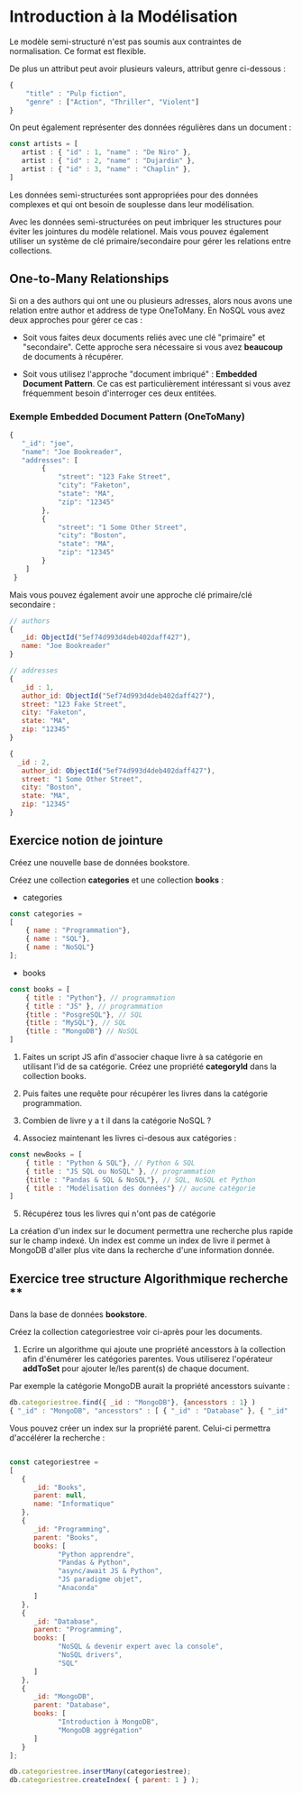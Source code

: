 # Introduction à la Modélisation 

Le modèle semi-structuré n'est pas soumis aux contraintes de normalisation. Ce format est flexible.

De plus un attribut peut avoir plusieurs valeurs, attribut genre ci-dessous :

```js
{
    "title" : "Pulp fiction",
    "genre" : ["Action", "Thriller", "Violent"]
}
```

On peut également représenter des données régulières dans un document :

```js
const artists = [
   artist : { "id" : 1, "name" : "De Niro" },
   artist : { "id" : 2, "name" : "Dujardin" },
   artist : { "id" : 3, "name" : "Chaplin" },
]
```

Les données semi-structurées sont appropriées pour des données complexes et qui ont besoin de souplesse dans leur modélisation.

Avec les données semi-structurées on peut imbriquer les structures pour éviter les jointures du modèle relationel. Mais vous pouvez également utiliser un système de clé primaire/secondaire pour gérer les relations entre collections.

## One-to-Many Relationships

Si on a des authors qui ont une ou plusieurs adresses, alors nous avons une relation entre author et address de type OneToMany. En NoSQL vous avez deux approches pour gérer ce cas :

- Soit vous faites deux documents reliés avec une clé "primaire" et "secondaire". Cette approche sera nécessaire si vous avez **beaucoup** de documents à récupérer.

- Soit vous utilisez l'approche "document imbriqué" : **Embedded Document Pattern**. Ce cas est particulièrement intéressant si vous avez fréquemment besoin d'interroger ces deux entitées.

### Exemple Embedded Document Pattern (OneToMany)

```js
{
   "_id": "joe",
   "name": "Joe Bookreader",
   "addresses": [
        {
            "street": "123 Fake Street",
            "city": "Faketon",
            "state": "MA",
            "zip": "12345"
        },
        {
            "street": "1 Some Other Street",
            "city": "Boston",
            "state": "MA",
            "zip": "12345"
        }
    ]
 }
```

Mais vous pouvez également avoir une approche clé primaire/clé secondaire :

```js
// authors
{
   _id: ObjectId("5ef74d993d4deb402daff427"),
   name: "Joe Bookreader"
}

// addresses
{
   _id : 1,
   author_id: ObjectId("5ef74d993d4deb402daff427"), 
   street: "123 Fake Street",
   city: "Faketon",
   state: "MA",
   zip: "12345"
}

{
  _id : 2,
   author_id: ObjectId("5ef74d993d4deb402daff427"),
   street: "1 Some Other Street",
   city: "Boston",
   state: "MA",
   zip: "12345"
}

```

## Exercice notion de jointure

Créez une nouvelle base de données bookstore.

Créez une collection **categories** et une collection **books** :

- categories

```js
const categories = 
[
    { name : "Programmation"},
    { name : "SQL"},
    { name : "NoSQL"}
];
```

- books

```js
const books = [
    { title : "Python"}, // programmation
    { title : "JS" }, // programmation
    {title : "PosgreSQL"}, // SQL
    {title : "MySQL"}, // SQL
    {title : "MongoDB"} // NoSQL
]
```

1. Faites un script JS afin d'associer chaque livre à sa catégorie en utilisant l'id de sa catégorie. Créez une propriété **categoryId** dans la collection books.

2. Puis faites une requête pour récupérer les livres dans la catégorie programmation.

3. Combien de livre y a t il dans la catégorie NoSQL ? 

4. Associez maintenant les livres ci-desous aux catégories :

```js
const newBooks = [
    { title : "Python & SQL"}, // Python & SQL
    { title : "JS SQL ou NoSQL" }, // programmation
    {title : "Pandas & SQL & NoSQL"}, // SQL, NoSQL et Python
    { title : "Modélisation des données"} // aucune catégorie
]
```

5. Récupérez tous les livres qui n'ont pas de catégorie

La création d'un index sur le document permettra une recherche plus rapide sur le champ indexé. Un index est comme un index de livre il permet à MongoDB d'aller plus vite dans la recherche d'une information donnée.

## Exercice tree structure Algorithmique recherche **

Dans la base de données **bookstore**.

Créez la collection categoriestree voir ci-après pour les documents.

1. Ecrire un algorithme qui ajoute une propriété ancesstors à la collection afin d'énumérer les catégories parentes. Vous utiliserez l'opérateur **addToSet** pour ajouter le/les parent(s) de chaque document.

Par exemple la catégorie MongoDB aurait la propriété ancesstors suivante :

```js
db.categoriestree.find({ _id : "MongoDB"}, {ancesstors : 1} )
{ "_id" : "MongoDB", "ancesstors" : [ { "_id" : "Database" }, { "_id" : "Programming" }, { "_id" : "Books" } ] }
```

Vous pouvez créer un index sur la propriété parent. Celui-ci permettra d'accélérer la recherche :

```js

const categoriestree =
[
   {
      _id: "Books",
      parent: null,
      name: "Informatique"
   },
   {
      _id: "Programming",
      parent: "Books",
      books: [
            "Python apprendre",
            "Pandas & Python",
            "async/await JS & Python",
            "JS paradigme objet",
            "Anaconda"
      ]
   },
   {
      _id: "Database",
      parent: "Programming",
      books: [
            "NoSQL & devenir expert avec la console",
            "NoSQL drivers",
            "SQL"
      ]
   },
   {
      _id: "MongoDB",
      parent: "Database",
      books: [
            "Introduction à MongoDB",
            "MongoDB aggrégation"
      ]
   }
];

db.categoriestree.insertMany(categoriestree);
db.categoriestree.createIndex( { parent: 1 } );
```
